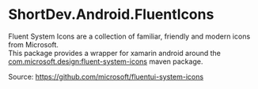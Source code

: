 ﻿# ShortDev.Android.FluentIcons

Fluent System Icons are a collection of familiar, friendly and modern icons from Microsoft.   
This package provides a wrapper for xamarin android around the [com.microsoft.design:fluent-system-icons](https://mvnrepository.com/artifact/com.microsoft.design/fluent-system-icons) maven package.   
   
Source: https://github.com/microsoft/fluentui-system-icons